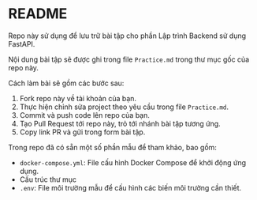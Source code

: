 # README

Repo này sử dụng để lưu trữ bài tập cho phần Lập trình Backend sử dụng FastAPI.

Nội dung bài tập sẽ được ghi trong file `Practice.md` trong thư mục gốc của repo này.

Cách làm bài sẽ gồm các bước sau:

1. Fork repo này về tài khoản của bạn.
2. Thực hiện chỉnh sửa project theo yêu cầu trong file `Practice.md`.
3. Commit và push code lên repo của bạn.
4. Tạo Pull Request tới repo này, trỏ tới nhánh bài tập tương ứng.
5. Copy link PR và gửi trong form bài tập.

Trong repo đã có sẵn một số phần mẫu để tham khảo, bao gồm:

- `docker-compose.yml`: File cấu hình Docker Compose để khởi động ứng dụng.
- Cấu trúc thư mục
- `.env`: File môi trường mẫu để cấu hình các biến môi trường cần thiết.
